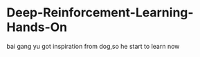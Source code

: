 # Deep-Reinforcement-Learning-Hands-On
bai gang yu got inspiration from dog,so he start to learn now
